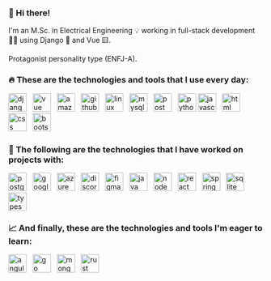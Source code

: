 <h3> 👋 Hi there!</h3>

<p>I'm an M.Sc. in Electrical Engineering 💡 working in full-stack development 👨‍💻 using Django 🐍 and Vue 🟨.<p>
<p>Protagonist personality type (ENFJ-A).<p>
  
<h3>🔥 These are the technologies and tools that I use every day:</h3>

<img src="https://github.com/lucasmdpereira/lucasmdpereira/assets/73071973/61ff6739-d109-4795-a38f-342eb0eedbd8" alt= "django" width="36px" height="36px">&nbsp;&nbsp;
<img src="https://github.com/lucasmdpereira/lucasmdpereira/assets/73071973/d0eccb5b-5224-4045-ab7f-4483a979df19" alt= "vue" width="36px" height="36px">&nbsp;&nbsp;
<img src="https://github.com/lucasmdpereira/lucasmdpereira/assets/73071973/f2df81b2-1835-4e3c-ab0c-d6cb1706b9f8" alt= "amazon web services" width="36px" height="36px">&nbsp;&nbsp;
<img src="https://github.com/lucasmdpereira/lucasmdpereira/assets/73071973/00c8a0d1-8770-48b6-95f3-51b264dad345" alt= "github" width="36px" height="36px">&nbsp;&nbsp;
<img src="https://github.com/lucasmdpereira/lucasmdpereira/assets/73071973/89c89936-5041-47fc-a9f7-fb3f04bf14e2" alt= "linux" width="36px" height="36px">&nbsp;&nbsp;
<img src="https://github.com/lucasmdpereira/lucasmdpereira/assets/73071973/b65758f9-c505-4fc8-aa28-65a37b694b2f" alt= "mysql" width="36px" height="36px">&nbsp;&nbsp;
<img src="https://github.com/lucasmdpereira/lucasmdpereira/assets/73071973/be4a82f6-f12f-4bf4-8924-b79d491c18a1" alt= "postman" width="36px" height="36px">&nbsp;&nbsp;
<img src="https://github.com/lucasmdpereira/lucasmdpereira/assets/73071973/56514632-b3ac-4c85-b327-593222dab443" alt= "python" width="36px" height="36px">
<img src="https://github.com/lucasmdpereira/lucasmdpereira/assets/73071973/18765500-da78-41d5-8a0a-6645d681c8e2" alt= "javascript" width="36px" height="36px">&nbsp;&nbsp;
<img src="https://github.com/lucasmdpereira/lucasmdpereira/assets/73071973/5c6184b4-2bf3-4560-bc45-f0e29ba02ae7" alt= "html" width="36px" height="36px">&nbsp;&nbsp;
<img src="https://github.com/lucasmdpereira/lucasmdpereira/assets/73071973/3e533cd9-c123-4bb9-8fef-768a9cc48dfc" alt= "css" width="36px" height="36px">&nbsp;&nbsp;
<img src="https://github.com/lucasmdpereira/lucasmdpereira/assets/73071973/4ec3133f-f430-4a05-b7bf-e39f62032156" alt= "bootstrap" width="36px" height="36px">&nbsp;&nbsp;

<h3>🧩 The following are the technologies that I have worked on projects with:</h3>

<img src="https://github.com/lucasmdpereira/lucasmdpereira/assets/73071973/74959941-b777-4693-9a73-be02f995651f" alt= "postgresql" width="36px" height="36px">&nbsp;&nbsp;
<img src="https://github.com/lucasmdpereira/lucasmdpereira/assets/73071973/4e356775-cb10-4ab0-b132-a3919576dc6b" alt= "google cloud plataform" width="36px" height="36px">&nbsp;&nbsp;
<img src="https://github.com/lucasmdpereira/lucasmdpereira/assets/73071973/7bb14e93-4275-4137-8627-b0314caa84c9" alt= "azure cloud" width="36px" height="36px">&nbsp;&nbsp;
<img src="https://github.com/lucasmdpereira/lucasmdpereira/assets/73071973/75657d2e-b664-47a1-bec1-0ba1c9432a3d" alt= "discord js" width="36px" height="36px">&nbsp;&nbsp;
<img src="https://github.com/lucasmdpereira/lucasmdpereira/assets/73071973/51346770-7379-4b06-94b5-924549e615a3" alt= "figma" width="36px" height="36px">&nbsp;&nbsp;
<img src="https://github.com/lucasmdpereira/lucasmdpereira/assets/73071973/64cdd966-04ca-411f-96c4-cf92c0c65e24" alt= "java" width="36px" height="36px">&nbsp;&nbsp;
<img src="https://github.com/lucasmdpereira/lucasmdpereira/assets/73071973/08e5dfe2-60f6-4a71-a3ce-ca62ad0779f8" alt= "node js" width="36px" height="36px">&nbsp;&nbsp;
<img src="https://github.com/lucasmdpereira/lucasmdpereira/assets/73071973/17f76477-f7f5-4f8c-ade4-89b93618f78c" alt= "react" width="36px" height="36px">&nbsp;&nbsp;
<img src="https://github.com/lucasmdpereira/lucasmdpereira/assets/73071973/896215d3-73f9-4f1c-9edb-7dee7d58ef1c" alt= "spring" width="36px" height="36px">&nbsp;&nbsp;
<img src="https://github.com/lucasmdpereira/lucasmdpereira/assets/73071973/10c885c9-1f9a-4ccc-b939-fd21d1ae2703" alt= "sqlite" width="36px" height="36px">&nbsp;&nbsp;
<img src="https://github.com/lucasmdpereira/lucasmdpereira/assets/73071973/edb5f388-17a3-45cf-897e-d9ab3cbe1472" alt= "typescript" width="36px" height="36px">


<h3>📈 And finally, these are the technologies and tools I'm eager to learn:</h3>

<img src="https://github.com/lucasmdpereira/lucasmdpereira/assets/73071973/5d80fb67-dace-4361-8bfd-58067e8e87f2" alt= "angular" width="36px" height="36px">
&nbsp;&nbsp;<img src="https://github.com/lucasmdpereira/lucasmdpereira/assets/73071973/b829e157-acc4-4fe6-8f03-6d5706b3ac63" alt= "go" width="36px" height="36px">
&nbsp;&nbsp;<img src="https://github.com/lucasmdpereira/lucasmdpereira/assets/73071973/911b85cb-c70b-4fa5-b951-4c7c6cb6baf8" alt= "mongo db" width="36px" height="36px">
&nbsp;&nbsp;<img src="https://github.com/lucasmdpereira/lucasmdpereira/assets/73071973/b9ec7664-8e09-469e-90ba-b827300001a8" alt= "rust" width="36px" height="36px">
